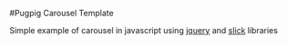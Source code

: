 #Pugpig Carousel Template

Simple example of carousel in javascript using [jquery](https://jquery.com/) and [slick](http://kenwheeler.github.io/slick/) libraries